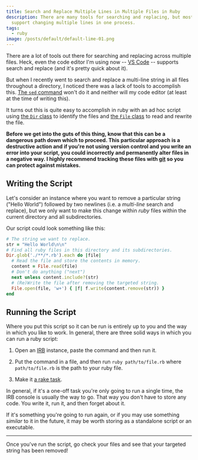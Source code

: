 ```yaml
---
title: Search and Replace Multiple Lines in Multiple Files in Ruby
description: There are many tools for searching and replacing, but most don't
  support changing multiple lines in one process.
tags:
  - ruby
image: /posts/default/default-lime-01.png
---
```


There are a lot of tools out there for searching and replacing across multiple files. Heck, even the code editor I'm using now -- [VS Code](https://code.visualstudio.com/) -- supports search and replace (and it's pretty quick about it).

But when I recently went to search and replace a multi-line string in all files throughout a directory, I noticed there was a lack of tools to accomplish this. [The `sed` command](https://www.gnu.org/software/sed/manual/sed) won't do it and neither will my code editor (at least at the time of writing this).

It turns out this is quite easy to accomplish in ruby with an ad hoc script using [the `Dir` class](https://ruby-doc.org/core-2.5.1/Dir) to identify the files and [the `File` class](https://ruby-doc.org/core-2.5.1/File) to read and rewrite the file.

**Before we get into the guts of this thing, know that this can be a dangerous path down which to proceed. This particular approach is a destructive action and if you're not using version control and you write an error into your script, you could incorrectly and permanently alter files in a negative way. I highly recommend tracking these files with [git](https://git-scm.com/) so you can protect against mistakes.**

## Writing the Script

Let's consider an instance where you want to remove a particular string ("Hello World") followed by two newlines (i.e. a _multi-line_ search and replace), but we only want to make this change within _ruby_ files within the current directory and all subdirectories.

Our script could look something like this:

```ruby
# The string we want to replace.
str = "Hello World\n\n"
# Find all ruby files in this directory and its subdirectories.
Dir.glob('./**/*.rb').each do |file|
  # Read the file and store the contents in memory.
  content = File.read(file)
  # Don't do anything ("next")
  next unless content.include?(str)
  # (Re)Write the file after removing the targeted string.
  File.open(file, 'w+') { |f| f.write(content.remove(str)) }
end
```

## Running the Script

Where you put this script so it can be run is entirely up to you and the way in which you like to work. In general, there are three solid ways in which you can run a ruby script:

1. Open an [IRB](http://ruby-doc.org/stdlib-2.5.1/libdoc/irb/rdoc/IRB) instance, paste the command and then run it.

2. Put the command in a file, and then run `ruby path/to/file.rb` where `path/to/file.rb` is the path to your ruby file.

3. Make it [a rake task](https://github.com/ruby/rake).

In general, if it's a one-off task you're only going to run a single time, the IRB console is usually the way to go. That way you don't have to store any code. You write it, run it, and then forget about it.

If it's something you're going to run again, or if you may use something _similar_ to it in the future, it may be worth storing as a standalone script or an executable.

---

Once you've run the script, go check your files and see that your targeted string has been removed!
